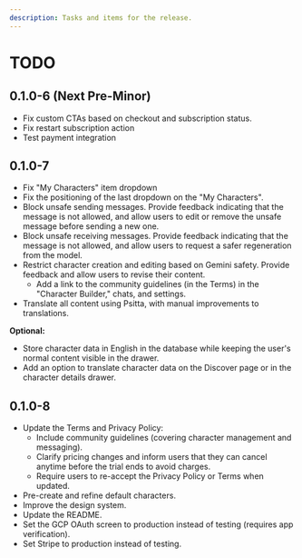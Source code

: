 ```yaml
---
description: Tasks and items for the release.
---
```


# TODO

## 0.1.0-6 (Next Pre-Minor)

- Fix custom CTAs based on checkout and subscription status.
- Fix restart subscription action
- Test payment integration

## 0.1.0-7

- Fix "My Characters" item dropdown
- Fix the positioning of the last dropdown on the "My Characters".
- Block unsafe sending messages. Provide feedback indicating that the message is not allowed, and allow users to edit or remove the unsafe message before sending a new one.
- Block unsafe receiving messages. Provide feedback indicating that the message is not allowed, and allow users to request a safer regeneration from the model.
- Restrict character creation and editing based on Gemini safety. Provide feedback and allow users to revise their content.
  - Add a link to the community guidelines (in the Terms) in the "Character Builder," chats, and settings.
- Translate all content using Psitta, with manual improvements to translations.

**Optional:**

- Store character data in English in the database while keeping the user's normal content visible in the drawer.
- Add an option to translate character data on the Discover page or in the character details drawer.

## 0.1.0-8

- Update the Terms and Privacy Policy:
  - Include community guidelines (covering character management and messaging).
  - Clarify pricing changes and inform users that they can cancel anytime before the trial ends to avoid charges.
  - Require users to re-accept the Privacy Policy or Terms when updated.
- Pre-create and refine default characters.
- Improve the design system.
- Update the README.
- Set the GCP OAuth screen to production instead of testing (requires app verification).
- Set Stripe to production instead of testing.
